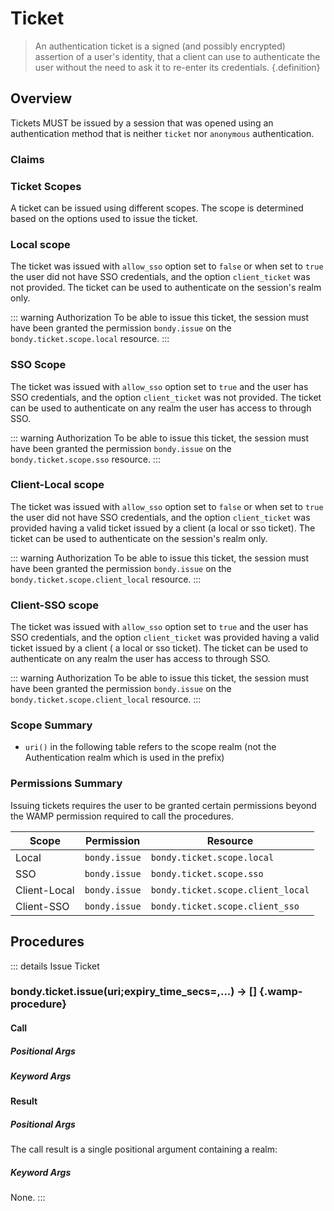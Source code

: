 # Ticket
> An authentication ticket is a signed (and possibly encrypted) assertion
> of a user's identity, that a client can use to authenticate the user without
> the need to ask it to re-enter its credentials. {.definition}

## Overview
Tickets MUST be issued by a session that was opened using an authentication
method that is neither `ticket` nor `anonymous` authentication.


### Claims

<DataTreeView :maxDepth="10" :data="claims"/>


### Ticket Scopes
A ticket can be issued using different scopes. The scope is determined based
on the options used to issue the ticket.

### Local scope
The ticket was issued with `allow_sso` option set to `false` or when set to
`true` the user did not have SSO credentials, and the option `client_ticket`
was not provided.
The ticket can be used to authenticate on the session's realm only.

::: warning Authorization
To be able to issue this ticket, the session must have been granted the
permission `bondy.issue` on the `bondy.ticket.scope.local`
resource.
:::


### SSO Scope
The ticket was issued with `allow_sso` option set to `true` and the user has
SSO credentials, and the option `client_ticket` was not provided.
The ticket can be used to authenticate  on any realm the user has access to
through SSO.

::: warning Authorization
To be able to issue this ticket, the session must have been granted the
permission `bondy.issue` on the `bondy.ticket.scope.sso`
resource.
:::

### Client-Local scope
The ticket was issued with `allow_sso` option set to `false` or when set to
`true` the user did not have SSO credentials, and the option `client_ticket`
was provided having a valid ticket issued by a client
(a local or sso ticket).
The ticket can be used to authenticate on the session's realm only.

::: warning Authorization
To be able to issue this ticket, the session must have been granted the
permission `bondy.issue` on the `bondy.ticket.scope.client_local`
resource.
:::


### Client-SSO scope
The ticket was issued with `allow_sso` option set to `true` and the user has
SSO credentials, and the option `client_ticket` was provided having a valid
ticket issued by a client ( a local or sso ticket).
The ticket can be used to authenticate on any realm the user has access to
through SSO.


::: warning Authorization
To be able to issue this ticket, the session must have been granted the
permission `bondy.issue` on the `bondy.ticket.scope.client_local`
resource.
:::


### Scope Summary

* `uri()` in the following table refers to the scope realm (not the
Authentication realm which is used in the prefix)



### Permissions Summary
Issuing tickets requires the user to be granted certain permissions beyond
the WAMP permission required to call the procedures.


|Scope|Permission|Resource|
|---|---|---|
|Local|`bondy.issue`|`bondy.ticket.scope.local`|
|SSO|`bondy.issue`|`bondy.ticket.scope.sso`|
|Client-Local|`bondy.issue`|`bondy.ticket.scope.client_local`|
|Client-SSO|`bondy.issue`|`bondy.ticket.scope.client_sso`|


## Procedures

::: details Issue Ticket
<!-- ### Issue ticket -->
### bondy.ticket.issue(uri;expiry_time_secs=,...) -> [] {.wamp-procedure}
#### Call

##### Positional Args

<DataTreeView
	:maxDepth="10"
	:data="JSON.stringify({
		0:{
			'type': 'string',
			'required': true,
			'description' : 'The uri we want to issue the ticket for.'
		}
	})"
/>


##### Keyword Args

<DataTreeView :maxDepth="10" :data="data"/>

#### Result

##### Positional Args
The call result is a single positional argument containing  a realm:

##### Keyword Args
None.
:::

<script>
const data = {
    expiry_time_secs : {
        type: "integer",
        description: "",
        mutable: true,
        required: false
    },
    allow_sso : {
        type: "boolean",
        description: "",
        mutable: true,
        required: false,
        default: true
    },
    client_ticket : {
        type: "string",
        description: "",
        mutable: true,
        required: false
    },
    client_id : {
        type: "string",
        description: "",
        mutable: true,
        required: false
    },
    client_instance_id : {
        type: "string",
        description: "",
        mutable: true,
        required: false
    }
};

const claims = {
    id : {
        type: "string",
        description: "The unique identifier for the ticket",
        mutable: false,
        required: false
    },
    issued_by: {
        type: "string",
        description: "Identifies the principal that issued the ticket. Most of the time this is an application identifier (a.k.asl username or client_id) but sometimes can be the WAMP session's username (a.k.a `authid`).",
        mutable: false,
        required: false
    },
    authid: {
        type: "string",
        description: "identifies the principal that is the subject of the ticket. The Claims in a ticket are normally statements. This is the WAMP session's username (a.k.a `authid').",
        mutable: false,
        required: false
    },
    authrealm: {
        type: "string",
        description: "Identifies the recipients that the ticket is intended for. The value is a realm URI.",
        mutable: false,
        required: false
    },
    expires_at: {
        type: "string",
        description: "Identifies the expiration time on or after which the ticket MUST NOT be accepted for processing.  The processing of th thia claim requires that the current date/time MUST be before the expiration date/time listed in the claim. Bondy considers a small leeway of 2 mins by default.",
        mutable: false,
        required: false
    },
    issued_at: {
        type: "string",
        description: "Identifies the time at which the ticket was issued. This claim can be used to determine the age of the ticket. Its value is a timestamp in seconds.",
        mutable: false,
        required: false
    },
    issued_on: {
        type: "string",
        description: "The bondy nodename in which the ticket was issued.",
        mutable: false,
        required: false
    },
    scope: {
        type: "string",
        description: "the scope of the ticket, consisting of",
        computed: true,
        required: false
    },
    realm: {
        type: "string",
        description: "If undefined the ticket grants access to all realms the user has access to by the authrealm (an SSO realm). Otherwise, the value is the realm this ticket is valid on.",
        mutable: false,
        required: false
    }
};

export default {
    data() {
        return {
            data: JSON.stringify(data),
            claims: JSON.stringify(claims),
        }
    }
};
</script>